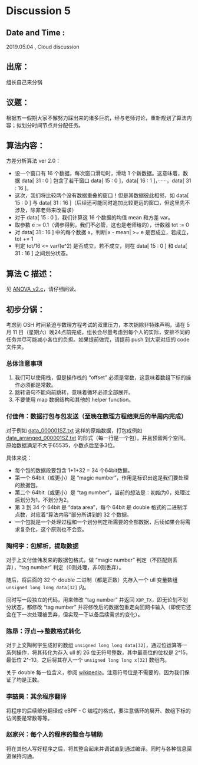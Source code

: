 # Discussion 5

## Date and Time :

2019.05.04 , Cloud discussion

## 出席：

组长自己来分锅

## 议题：

根据五一假期大家不懈努力踩出来的诸多巨坑，经与老师讨论，重新规划了算法内容；拟划分时间节点并分配任务。

## 算法内容：

方差分析算法 ver 2.0：

- 设一个窗口有 16 个数据，每次窗口滑动时，滑动 1 个新数据。这意味着，数据 data[ 31 : 0 ] 包含了若干窗口 data[ 15 : 0 ]，data[ 16 : 1 ]，······，data[ 31 : 16 ]。
- 这次，我们将比较两个没有数据重叠的窗口！但是其数据彼此相邻，如 data[ 15 : 0 ] 与 data[ 31 : 16 ]（后续还可能同时追加比较更远的窗口，但这里先不涉及，除非老师来改需求）
- 对于 data[ 15 : 0 ]，我们计算这 16 个数据的均值 mean 和方差 var。
- 取参数 e := 0.1（调参得到，我们不必管，这也是老师给的），计数器 tot := 0
- 对 data[ 31 : 16 ] 中的每个数据 x，判断|x - mean| >= e 是否成立，若成立，tot += 1
- 判定 tot/16 <= var/(e^2) 是否成立，若不成立，则在 data[ 15 : 0 ] 和 data[ 31 : 16 ] 之间划分状态。

## 算法 C 描述：

见 [ANOVA_v2.c](files/ANOVA_v2.c)，请仔细阅读。

## 初步分锅：

考虑到 OSH 时间紧迫与数理方程考试的双重压力，本次锅除非特殊声明，请在 5 月 11 日（星期六）晚24点前完成，组长会尽量考虑到每个人的实际，安排不同的任务并尽可能减小各位的负担。如果提前做完，请提前 push 到大家对应的 code 文件夹。

### 总体注意事项

1. 我们可以使用栈，但是操作栈的 “offset” 必须是常数，这意味着数组下标的操作必须都是常数。
2. 跳转语句不能向前跳转，意味着循环必须全部展开。
3. 不要使用 map 数据结构和其他的 helper function。

### 付佳伟：数据打包与包发送（至晚在数理方程结束后的半周内完成）

对于例如 [data_000001SZ.txt](files/data_000001SZ.txt) 这样的原始数据，打包成例如[data_arranged_000001SZ.txt](files/data_arranged_000001SZ.txt) 的形式（每一行是一个包）。并且预留两个空间。原始数据满足不大于65535，小数点后至多3位。

具体来说：

- 每个包的数据段要包含 1+1+32 = 34 个64bit数据。
- 第一个 64bit（或更小）是 “magic number”，作用是标识出这是我们要处理的数据包。
- 第二个 64bit（或更小）是 “tag number”，当前的想法是：初始为0，处理过后划分为1，不划分为2。
- 第 3 到 34 个 64bit 是 “data area”，每个 64bit 是 double 格式的二进制浮点数，对应着“算法内容”部分所讲到的 32 个数据。
- 一个包就是一个处理过程和一个划分判定所需要的全部数据，后续如果会将需求复杂化，这个原则也不会变。

### 陶柯宇：包解析，提取数据

对于上文付佳伟发来的数据包格式，做 “magic number” 判定（不匹配则丢弃），“tag number” 判定（0则处理，非0则丢弃）。

随后，将后面的 32 个 double 二进制（都是正数）先存入一个 ull 变量数组 `unsigned long long data[32]` 内。

同时写一段独立的代码，用来修改 “tag number” 并返回 `XDP_TX`，即无论划不划分状态，都修改 “tag number” 并将修改后的数据包重定向回网卡输入（即使它还会在下一次处理被丢弃，但实现一下以备后续需求的变化）。

### 陈昂：浮点—>整数格式转化

对于上文陶柯宇生成好的数组 `unsigned long long data[32]`，通过位运算等一系列操作，将其转化为存入 ull 的 26 位无符号整数，其中最高位的位权是 2^15，最低位 2^-10。之后将其存入一个 `unsigned long long x[32]` 数组内。

关于 double 每一位含义，参阅 [wikipedia](https://en.wikipedia.org/wiki/Double-precision_floating-point_format)。注意符号位是不需要的，因为我们保证了均是正数。

### 李喆昊：其余程序翻译

将程序的后续部分翻译成 eBPF - C 编程的格式，要注意循环的展开、数组下标的访问要是常数等等。

### 赵家兴：每个人的程序的整合与辅助

将在其他人写好程序之后，将其整合起来并调试直到通过编译。同时与各种信息渠道保持沟通。